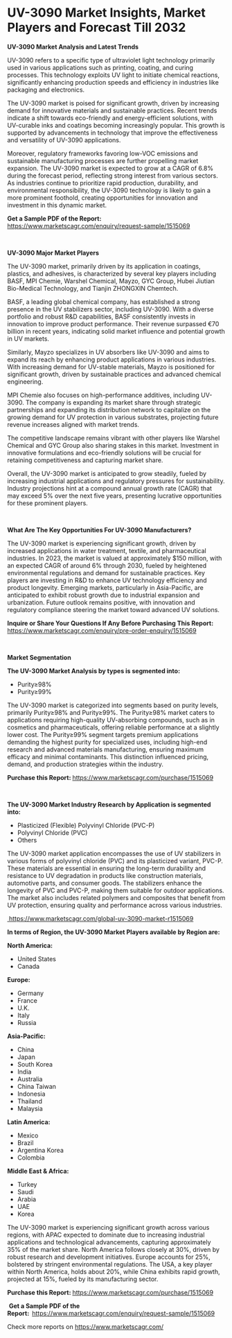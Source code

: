 <p><h1>UV-3090 Market Insights, Market Players and Forecast Till 2032</h1></p><p><strong>UV-3090 Market Analysis and Latest Trends</strong></p>
<p><p>UV-3090 refers to a specific type of ultraviolet light technology primarily used in various applications such as printing, coating, and curing processes. This technology exploits UV light to initiate chemical reactions, significantly enhancing production speeds and efficiency in industries like packaging and electronics.</p><p>The UV-3090 market is poised for significant growth, driven by increasing demand for innovative materials and sustainable practices. Recent trends indicate a shift towards eco-friendly and energy-efficient solutions, with UV-curable inks and coatings becoming increasingly popular. This growth is supported by advancements in technology that improve the effectiveness and versatility of UV-3090 applications.</p><p>Moreover, regulatory frameworks favoring low-VOC emissions and sustainable manufacturing processes are further propelling market expansion. The UV-3090 market is expected to grow at a CAGR of 6.8% during the forecast period, reflecting strong interest from various sectors. As industries continue to prioritize rapid production, durability, and environmental responsibility, the UV-3090 technology is likely to gain a more prominent foothold, creating opportunities for innovation and investment in this dynamic market.</p></p>
<p><strong>Get a Sample PDF of the Report:&nbsp;</strong> <a href="https://www.marketscagr.com/enquiry/request-sample/1515069?utm_campaign=3221&utm_medium=2&utm_source=Github&utm_content=ia&utm_term=04042025&utm_id=uv-3090">https://www.marketscagr.com/enquiry/request-sample/1515069</a></p>
<p>&nbsp;</p>
<p><strong>UV-3090 Major Market Players</strong></p>
<p><p>The UV-3090 market, primarily driven by its application in coatings, plastics, and adhesives, is characterized by several key players including BASF, MPI Chemie, Warshel Chemical, Mayzo, GYC Group, Hubei Jiutian Bio-Medical Technology, and Tianjin ZHONGXIN Chemtech.</p><p>BASF, a leading global chemical company, has established a strong presence in the UV stabilizers sector, including UV-3090. With a diverse portfolio and robust R&D capabilities, BASF consistently invests in innovation to improve product performance. Their revenue surpassed €70 billion in recent years, indicating solid market influence and potential growth in UV markets.</p><p>Similarly, Mayzo specializes in UV absorbers like UV-3090 and aims to expand its reach by enhancing product applications in various industries. With increasing demand for UV-stable materials, Mayzo is positioned for significant growth, driven by sustainable practices and advanced chemical engineering.</p><p>MPI Chemie also focuses on high-performance additives, including UV-3090. The company is expanding its market share through strategic partnerships and expanding its distribution network to capitalize on the growing demand for UV protection in various substrates, projecting future revenue increases aligned with market trends.</p><p>The competitive landscape remains vibrant with other players like Warshel Chemical and GYC Group also sharing stakes in this market. Investment in innovative formulations and eco-friendly solutions will be crucial for retaining competitiveness and capturing market share.</p><p>Overall, the UV-3090 market is anticipated to grow steadily, fueled by increasing industrial applications and regulatory pressures for sustainability. Industry projections hint at a compound annual growth rate (CAGR) that may exceed 5% over the next five years, presenting lucrative opportunities for these prominent players.</p></p>
<p>&nbsp;</p>
<p><strong>What Are The Key Opportunities For UV-3090 Manufacturers?</strong></p>
<p><p>The UV-3090 market is experiencing significant growth, driven by increased applications in water treatment, textile, and pharmaceutical industries. In 2023, the market is valued at approximately $150 million, with an expected CAGR of around 6% through 2030, fueled by heightened environmental regulations and demand for sustainable practices. Key players are investing in R&D to enhance UV technology efficiency and product longevity. Emerging markets, particularly in Asia-Pacific, are anticipated to exhibit robust growth due to industrial expansion and urbanization. Future outlook remains positive, with innovation and regulatory compliance steering the market toward advanced UV solutions.</p></p>
<p><strong>Inquire or Share Your Questions If Any Before Purchasing This Report:</strong> <a href="https://www.marketscagr.com/enquiry/pre-order-enquiry/1515069?utm_campaign=3221&utm_medium=2&utm_source=Github&utm_content=ia&utm_term=04042025&utm_id=uv-3090">https://www.marketscagr.com/enquiry/pre-order-enquiry/1515069</a></p>
<p>&nbsp;</p>
<p><strong>Market Segmentation</strong></p>
<p><strong>The UV-3090 Market Analysis by types is segmented into:</strong></p>
<p><ul><li>Purity≥98%</li><li>Purity≥99%</li></ul></p>
<p><p>The UV-3090 market is categorized into segments based on purity levels, primarily Purity≥98% and Purity≥99%. The Purity≥98% market caters to applications requiring high-quality UV-absorbing compounds, such as in cosmetics and pharmaceuticals, offering reliable performance at a slightly lower cost. The Purity≥99% segment targets premium applications demanding the highest purity for specialized uses, including high-end research and advanced materials manufacturing, ensuring maximum efficacy and minimal contaminants. This distinction influenced pricing, demand, and production strategies within the industry.</p></p>
<p><strong>Purchase this Report:&nbsp;</strong><a href="https://www.marketscagr.com/purchase/1515069?utm_campaign=3221&utm_medium=2&utm_source=Github&utm_content=ia&utm_term=04042025&utm_id=uv-3090">https://www.marketscagr.com/purchase/1515069</a></p>
<p>&nbsp;</p>
<p><strong>The UV-3090 Market Industry Research by Application is segmented into:</strong></p>
<p><ul><li>Plasticized (Flexible) Polyvinyl Chloride (PVC-P)</li><li>Polyvinyl Chloride (PVC)</li><li>Others</li></ul></p>
<p><p>The UV-3090 market application encompasses the use of UV stabilizers in various forms of polyvinyl chloride (PVC) and its plasticized variant, PVC-P. These materials are essential in ensuring the long-term durability and resistance to UV degradation in products like construction materials, automotive parts, and consumer goods. The stabilizers enhance the longevity of PVC and PVC-P, making them suitable for outdoor applications. The market also includes related polymers and composites that benefit from UV protection, ensuring quality and performance across various industries.</p></p>
<p><a href="https://www.marketscagr.com/global-uv-3090-market-r1515069?utm_campaign=3221&utm_medium=2&utm_source=Github&utm_content=ia&utm_term=04042025&utm_id=uv-3090">&nbsp;https://www.marketscagr.com/global-uv-3090-market-r1515069</a></p>
<p><strong>In terms of Region, the UV-3090 Market Players available by Region are:</strong></p>
<p>
    <p> <strong> North America: </strong>
        <ul>
            <li>United States</li>
            <li>Canada</li>
        </ul>
        </p> 
    <p> <strong> Europe: </strong>
        <ul>
            <li>Germany</li>
            <li>France</li>
            <li>U.K.</li>
            <li>Italy</li>
            <li>Russia</li>
        </ul>
        </p> 
    <p> <strong> Asia-Pacific: </strong>
        <ul>
            <li>China</li>
            <li>Japan</li>
            <li>South Korea</li>
            <li>India</li>
            <li>Australia</li>
            <li>China Taiwan</li>
            <li>Indonesia</li>
            <li>Thailand</li>
            <li>Malaysia</li>
        </ul>
        </p> 
    <p> <strong> Latin America: </strong>
        <ul>
            <li>Mexico</li>
            <li>Brazil</li>
            <li>Argentina Korea</li>
            <li>Colombia</li>
        </ul>
        </p> 
    <p> <strong> Middle East & Africa: </strong>
        <ul>
            <li>Turkey</li>
            <li>Saudi</li>
            <li>Arabia</li>
            <li>UAE</li>
            <li>Korea</li>
        </ul>
    </p>
    </p>
<p><p>The UV-3090 market is experiencing significant growth across various regions, with APAC expected to dominate due to increasing industrial applications and technological advancements, capturing approximately 35% of the market share. North America follows closely at 30%, driven by robust research and development initiatives. Europe accounts for 25%, bolstered by stringent environmental regulations. The USA, a key player within North America, holds about 20%, while China exhibits rapid growth, projected at 15%, fueled by its manufacturing sector.</p></p>
<p><strong>Purchase this Report: </strong><a href="https://www.marketscagr.com/purchase/1515069?utm_campaign=3221&utm_medium=2&utm_source=Github&utm_content=ia&utm_term=04042025&utm_id=uv-3090">https://www.marketscagr.com/purchase/1515069</a></p>
<p>&nbsp;<strong>Get a Sample PDF of the Report:&nbsp;&nbsp;</strong><a href="https://www.marketscagr.com/enquiry/request-sample/1515069?utm_campaign=3221&utm_medium=2&utm_source=Github&utm_content=ia&utm_term=04042025&utm_id=uv-3090">https://www.marketscagr.com/enquiry/request-sample/1515069</a></p>
<p><strong></strong></p>
<p>Check more reports on <a href="https://www.marketscagr.com/?utm_campaign=3221&utm_medium=2&utm_source=Github&utm_content=ia&utm_term=04042025&utm_id=uv-3090">https://www.marketscagr.com/</a></p>